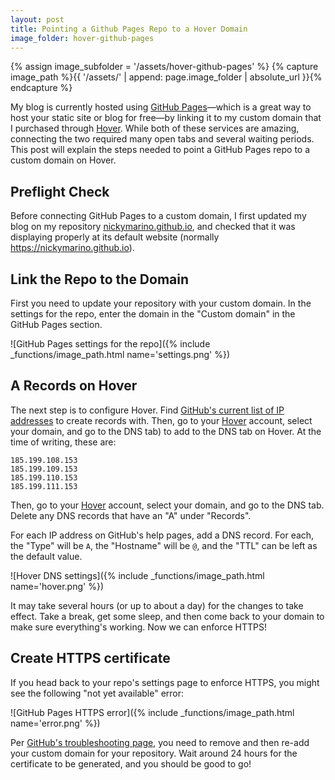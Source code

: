 ```yaml
---
layout: post
title: Pointing a Github Pages Repo to a Hover Domain
image_folder: hover-github-pages
---
```

{% assign image_subfolder = '/assets/hover-github-pages' %}
{% capture image_path %}{{ '/assets/' | append: page.image_folder | absolute_url }}{% endcapture %}

My blog is currently hosted using [GitHub Pages](https://pages.github.com/)&mdash;which is a great way to host your static site or blog for free&mdash;by linking it to my custom domain that I purchased through [Hover](https://www.hover.com/). While both of these services are amazing, connecting the two required many open tabs and several waiting periods. This post will explain the steps needed to point a GitHub Pages repo to a custom domain on Hover. 

## Preflight Check

Before connecting GitHub Pages to a custom domain, I first updated my blog on my repository [nickymarino.github.io](https://github.com/nickymarino/nickymarino.github.io), and checked that it was displaying properly at its default website (normally https://nickymarino.github.io).

## Link the Repo to the Domain

First you need to update your repository with your custom domain. In the settings for the repo, enter the domain in the "Custom domain" in the GitHub Pages section. 

![GitHub Pages settings for the repo]({% include _functions/image_path.html name='settings.png' %})

## A Records on Hover

The next step is to configure Hover. Find [GitHub's current list of IP addresses](https://help.github.com/articles/setting-up-an-apex-domain/#configuring-a-records-with-your-dns-provider) to create records with. Then, go to your [Hover](https://www.hover.com/) account, select your domain, and go to the DNS tab) to add to the DNS tab on Hover. At the time of writing, these are:

```
185.199.108.153
185.199.109.153
185.199.110.153
185.199.111.153
```

Then, go to your [Hover](https://www.hover.com/) account, select your domain, and go to the DNS tab. Delete any DNS records that have an "A" under "Records".

For each IP address on GitHub's help pages, add a DNS record. For each, the "Type" will be `A`, the "Hostname" will be `@`, and the "TTL" can be left as the default value.

![Hover DNS settings]({% include _functions/image_path.html name='hover.png' %}) 

It may take several hours (or up to about a day) for the changes to take effect. Take a break, get some sleep, and then come back to your domain to make sure everything's working. Now we can enforce HTTPS!

## Create HTTPS certificate

If you head back to your repo's settings page to enforce HTTPS, you might see the following "not yet available" error:

![GitHub Pages HTTPS error]({% include _functions/image_path.html name='error.png' %})

Per [GitHub's troubleshooting page](https://help.github.com/articles/troubleshooting-custom-domains/#https-errors), you need to remove and then re-add your custom domain for your repository. Wait around 24 hours for the certificate to be generated, and you should be good to go!
